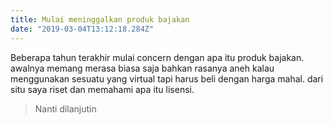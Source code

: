 ```yaml
---
title: Mulai meninggalkan produk bajakan
date: "2019-03-04T13:12:18.284Z"
---
```


Beberapa tahun terakhir mulai concern dengan apa itu produk bajakan. awalnya memang merasa biasa saja bahkan rasanya aneh kalau menggunakan sesuatu yang virtual tapi harus beli dengan harga mahal. dari situ saya riset dan memahami apa itu lisensi. 

>Nanti dilanjutin
